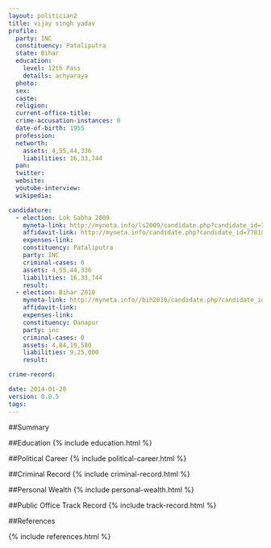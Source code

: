 ```yaml
---
layout: politician2
title: vijay singh yadav
profile: 
  party: INC
  constituency: Pataliputra
  state: Bihar
  education: 
    level: 12th Pass
    details: achyaraya
  photo: 
  sex: 
  caste: 
  religion: 
  current-office-title: 
  crime-accusation-instances: 0
  date-of-birth: 1955
  profession: 
  networth: 
    assets: 4,55,44,336
    liabilities: 16,33,744
  pan: 
  twitter: 
  website: 
  youtube-interview: 
  wikipedia: 

candidature: 
  - election: Lok Sabha 2009
    myneta-link: http://myneta.info/ls2009/candidate.php?candidate_id=7781
    affidavit-link: http://myneta.info/candidate.php?candidate_id=7781&scan=original
    expenses-link: 
    constituency: Pataliputra 
    party: INC
    criminal-cases: 0
    assets: 4,55,44,336
    liabilities: 16,33,744
    result:  
  - election: Bihar 2010
    myneta-link: http://myneta.info//bih2010/candidate.php?candidate_id=1660
    affidavit-link: 
    expenses-link: 
    constituency: Danapur 
    party: inc
    criminal-cases: 0
    assets: 4,84,19,580
    liabilities: 9,25,000
    result:  

crime-record: 

date: 2014-01-28
version: 0.0.5
tags: 
---
```

##Summary


##Education
{% include education.html %}


##Political Career
{% include political-career.html %}


##Criminal Record
{% include criminal-record.html %}


##Personal Wealth
{% include personal-wealth.html %}


##Public Office Track Record
{% include track-record.html %}


##References


{% include references.html %}
